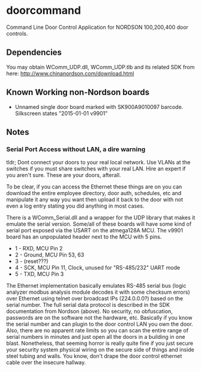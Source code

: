 # doorcommand
Command Line Door Control Application for NORDSON 100,200,400 door controls.

## Dependencies
You may obtain WComm_UDP.dll, WComm_UDP.tlb and its related SDK from here:
http://www.chinanordson.com/download.html

## Known Working non-Nordson boards
* Unnamed single door board marked with SK900A9010097 barcode. Silkscreen states "2015-01-01 v9901"

## Notes

### Serial Port Access without LAN, a dire warning
tldr; Dont connect your doors to your real local network. Use VLANs at the switches if you must share switches with your real LAN. Hire an expert if you aren't sure. These are your doors, afterall.

To be clear, if you can access the Ethernet these things are on you can download the entire employee directory, door auth, schedules, etc and manipulate it any way you want then upload it back to the door with not even a log entry stating you did anything in most cases. 

There is a WComm_Serial.dll and a wrapper for the UDP library that makes it emulate the serial version.  Some/all of these boards will have some kind of serial port exposed via the USART on the atmega128A MCU.  The v9901 board has an unpopulated header next to the MCU with 5 pins. 
* 1 - RXD, MCU Pin 2
* 2 - Ground, MCU Pin 53, 63
* 3 - (reset???)
* 4 - SCK, MCU Pin 11, Clock, unused for "RS-485/232" UART mode
* 5 - TXD, MCU Pin 3

The Ethernet implementation basically emulates RS-485 serial bus (logic analyzer modbus analysis module decodes it with some checksum errors) over Ethernet using telnet over broadcast IPs (224.0.0.0?) based on the serial number. The full serial data protocol is described in the SDK documentation from Nordson (above). No security, no obfuscation, passwords are on the software not the hardware, etc. Basically if you know the serial number and can plugin to the door control LAN you own the door. Also, there are no apparent rate limits so you can scan the entire range of serial numbers in minutes and just open all the doors in a building in one blast. Nonetheless, that seeming horror is really quite fine if you just secure your security system physical wiring on the secure side of things and inside steel tubing and walls. You know, don't drape the door control ethernet cable over the insecure hallway.


